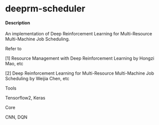 # deeprm-scheduler

#### Description
An implementation of Deep Reinforcement Learning for Multi-Resource Multi-Machine Job Scheduling.

Refer to

[1] Resource Management with Deep Reinforcement Learning by Hongzi Mao, etc

[2] Deep Reinforcement Learning for Multi-Resource Multi-Machine Job Scheduling by Weijia Chen, etc

Tools

Tensorflow2, Keras

Core

CNN, DQN
